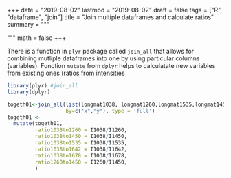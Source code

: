 
+++
date = "2019-08-02"
lastmod = "2019-08-02"
draft = false
tags = ["R", "dataframe", "join"]
title = "Join multiple dataframes and calculate ratios"
summary = """

"""
math = false
+++

There is a function in `plyr` package called `join_all` that allows for combining mutliple dataframes into one by using particular columns (variables). Function `mutate` from `dplyr` helps to calculatate new variables from existing ones (ratios from intensities

```r
library(plyr) #join_all
library(dplyr)

togeth01<-join_all(list(longmat1038, longmat1260,longmat1535,longmat1450,longmat1642,longmat1678),
                   by=c("x","y"), type = 'full')
togeth01 <-
  mutate(togeth01,
         ratio1038to1260 = I1038/I1260,
         ratio1038to1450 = I1038/I1450,
         ratio1038to1535 = I1038/I1535,
         ratio1038to1642 = I1038/I1642,
         ratio1038to1678 = I1038/I1678,
         ratio1260to1450 = I1260/I1450,
         )

```
